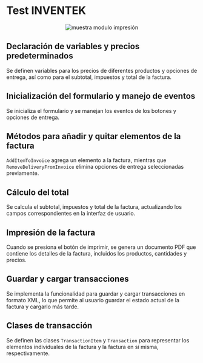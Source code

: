 # Test INVENTEK 

<p align="center">
  <img src="https://i.ibb.co/N2Dh8S3/img-impresion.png" alt="muestra modulo impresión" />
</p>

## Declaración de variables y precios predeterminados
Se definen variables para los precios de diferentes productos y opciones de entrega, así como para el subtotal, impuestos y total de la factura.

## Inicialización del formulario y manejo de eventos
Se inicializa el formulario y se manejan los eventos de los botones y opciones de entrega.

## Métodos para añadir y quitar elementos de la factura
`AddItemToInvoice` agrega un elemento a la factura, mientras que `RemoveDeliveryFromInvoice` elimina opciones de entrega seleccionadas previamente.

## Cálculo del total
Se calcula el subtotal, impuestos y total de la factura, actualizando los campos correspondientes en la interfaz de usuario.

## Impresión de la factura
Cuando se presiona el botón de imprimir, se genera un documento PDF que contiene los detalles de la factura, incluidos los productos, cantidades y precios.

## Guardar y cargar transacciones
Se implementa la funcionalidad para guardar y cargar transacciones en formato XML, lo que permite al usuario guardar el estado actual de la factura y cargarlo más tarde.

## Clases de transacción
Se definen las clases `TransactionItem` y `Transaction` para representar los elementos individuales de la factura y la factura en sí misma, respectivamente.
